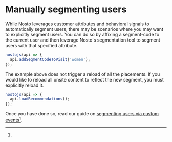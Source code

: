 # Manually segmenting users

While Nosto leverages customer attributes and behavioral signals to automatically segment users, there may be scenarios where you may want to explicitly segment users. You can do so by affixing a segment-code to the current user and then leverage Nosto's segmentation tool to segment users with that specified attribute.

```javascript
nostojs(api => {
  api.addSegmentCodeToVisit('women');
});
```

The example above does not trigger a reload of all the placements. If you would like to reload all onsite content to reflect the new segment, you must explicitly reload it.

```javascript
nostojs(api => {
  api.loadRecommendations();
});
```

Once you have done so, read our guide on [segmenting users via custom events](#user-content-fn-1)[^1].

[^1]: 
